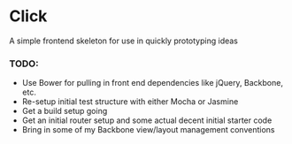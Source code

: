 # Click
A simple frontend skeleton for use in quickly prototyping ideas

### TODO:
- Use Bower for pulling in front end dependencies like jQuery, Backbone, etc.
- Re-setup initial test structure with either Mocha or Jasmine
- Get a build setup going
- Get an initial router setup and some actual decent initial starter code
- Bring in some of my Backbone view/layout management conventions

